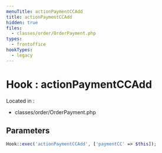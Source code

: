 ```yaml
---
menuTitle: actionPaymentCCAdd
title: actionPaymentCCAdd
hidden: true
files:
  - classes/order/OrderPayment.php
types:
  - frontoffice
hookTypes:
  - legacy
---
```


# Hook : actionPaymentCCAdd

Located in :

  - classes/order/OrderPayment.php

## Parameters

```php
Hook::exec('actionPaymentCCAdd', ['paymentCC' => $this]);
```